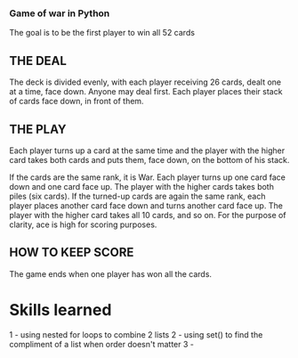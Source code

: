 ### Game of war in Python

The goal is to be the first player to win all 52 cards

## THE DEAL
The deck is divided evenly, with each player receiving 26 cards, dealt one at a time, face down. Anyone may deal first. Each player places their stack of cards face down, in front of them.

## THE PLAY
Each player turns up a card at the same time and the player with the higher card takes both cards and puts them, face down, on the bottom of his stack.

If the cards are the same rank, it is War. Each player turns up one card face down and one card face up. The player with the higher cards takes both piles (six cards). If the turned-up cards are again the same rank, each player places another card face down and turns another card face up. The player with the higher card takes all 10 cards, and so on. For the purpose of clarity, ace is high for scoring purposes.

## HOW TO KEEP SCORE
The game ends when one player has won all the cards.

# Skills learned
1 - using nested for loops to combine 2 lists
2 - using set() to find the compliment of a list when order doesn't matter
3 - 